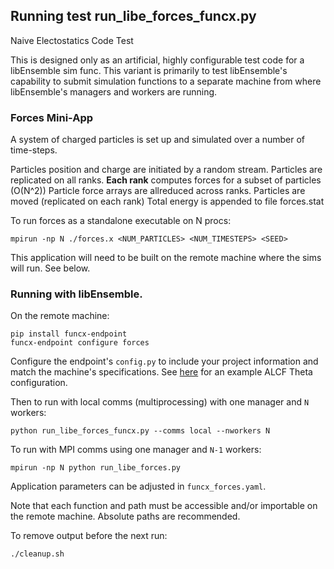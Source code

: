 ## Running test run_libe_forces_funcx.py

Naive Electostatics Code Test

This is designed only as an artificial, highly configurable test
code for a libEnsemble sim func. This variant is primarily to test libEnsemble's
capability to submit simulation functions to a separate machine from where libEnsemble's
managers and workers are running.

### Forces Mini-App

A system of charged particles is set up and simulated over a number of time-steps.

Particles position and charge are initiated by a random stream.
Particles are replicated on all ranks.
**Each rank** computes forces for a subset of particles (O(N^2))
Particle force arrays are allreduced across ranks.
Particles are moved (replicated on each rank)
Total energy is appended to file forces.stat

To run forces as a standalone executable on N procs:

    mpirun -np N ./forces.x <NUM_PARTICLES> <NUM_TIMESTEPS> <SEED>

This application will need to be built on the remote machine where the sims will run.
See below.

### Running with libEnsemble.

On the remote machine:

    pip install funcx-endpoint
    funcx-endpoint configure forces

Configure the endpoint's `config.py` to include your project information and
match the machine's specifications.
See [here](https://funcx.readthedocs.io/en/latest/endpoints.html#theta-alcf) for
an example ALCF Theta configuration.

Then to run with local comms (multiprocessing) with one manager and `N` workers:

    python run_libe_forces_funcx.py --comms local --nworkers N

To run with MPI comms using one manager and `N-1` workers:

    mpirun -np N python run_libe_forces.py

Application parameters can be adjusted in `funcx_forces.yaml`.

Note that each function and path must be accessible and/or importable on the
remote machine. Absolute paths are recommended.

To remove output before the next run:

    ./cleanup.sh
